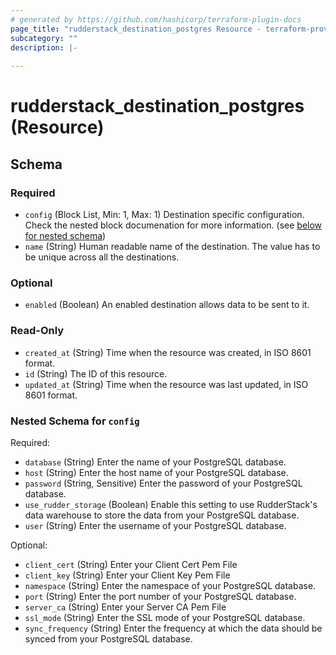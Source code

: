 ```yaml
---
# generated by https://github.com/hashicorp/terraform-plugin-docs
page_title: "rudderstack_destination_postgres Resource - terraform-provider-rudderstack"
subcategory: ""
description: |-
  
---
```


# rudderstack_destination_postgres (Resource)





<!-- schema generated by tfplugindocs -->
## Schema

### Required

- `config` (Block List, Min: 1, Max: 1) Destination specific configuration. Check the nested block documenation for more information. (see [below for nested schema](#nestedblock--config))
- `name` (String) Human readable name of the destination. The value has to be unique across all the destinations.

### Optional

- `enabled` (Boolean) An enabled destination allows data to be sent to it.

### Read-Only

- `created_at` (String) Time when the resource was created, in ISO 8601 format.
- `id` (String) The ID of this resource.
- `updated_at` (String) Time when the resource was last updated, in ISO 8601 format.

<a id="nestedblock--config"></a>
### Nested Schema for `config`

Required:

- `database` (String) Enter the name of your PostgreSQL database.
- `host` (String) Enter the host name of your PostgreSQL database.
- `password` (String, Sensitive) Enter the password of your PostgreSQL database.
- `use_rudder_storage` (Boolean) Enable this setting to use RudderStack's data warehouse to store the data from your PostgreSQL database.
- `user` (String) Enter the username of your PostgreSQL database.

Optional:

- `client_cert` (String) Enter your Client Cert Pem File
- `client_key` (String) Enter your Client Key Pem File
- `namespace` (String) Enter the namespace of your PostgreSQL database.
- `port` (String) Enter the port number of your PostgreSQL database.
- `server_ca` (String) Enter your Server CA Pem File
- `ssl_mode` (String) Enter the SSL mode of your PostgreSQL database.
- `sync_frequency` (String) Enter the frequency at which the data should be synced from your PostgreSQL database.


